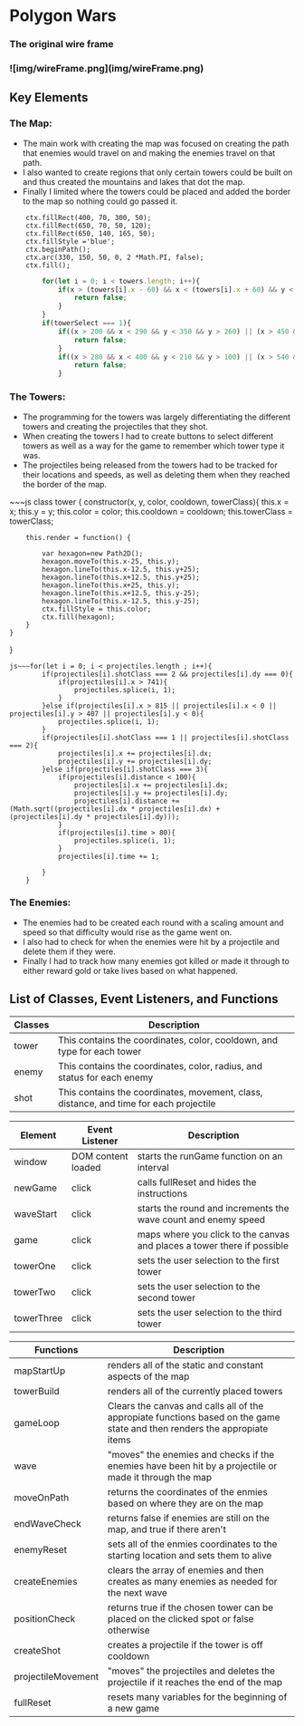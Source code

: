 <h1>Polygon Wars</h1>


<h3>The original wire frame<h3>
![img/wireFrame.png](img/wireFrame.png)

<h2> Key Elements</h2>
  <h3>The Map:</h3>
  <ul>
    <li>The main work with creating the map was focused on creating the path that enemies would travel on and making the enemies travel on that path.</li>
    <li>I also wanted to create regions that only certain towers could be built on and thus created the mountains and lakes that dot the map.</li>
    <li>Finally I limited where the towers could be placed and added the border to the map so nothing could go passed it.  </li>
  </ul>

~~~jsctx.fillRect(400, 70, 50, 190);
    ctx.fillRect(400, 70, 300, 50);
    ctx.fillRect(650, 70, 50, 120);
    ctx.fillRect(650, 140, 165, 50);
    ctx.fillStyle ='blue';
    ctx.beginPath();
    ctx.arc(330, 150, 50, 0, 2 *Math.PI, false);
    ctx.fill();
~~~
~~~js if ( (x < 150 || x > 200 || y < 210) && (x < 150 || x > 450 || y < 210 || y > 260) && (x < 400 || x > 450 || y < 70 || y > 260) && (x < 400 || x > 700 || y < 70 || y > 120) && (x < 650 || x > 700 || y < 70 || y > 190) && (x < 650 || y < 140 || y > 190)){
        for(let i = 0; i < towers.length; i++){
            if(x > (towers[i].x - 60) && x < (towers[i].x + 60) && y < (towers[i].y + 60) && y > (towers[i].y - 60)){
                return false;
            }
        }
        if(towerSelect === 1){
            if((x > 200 && x < 290 && y < 350 && y > 260) || (x > 450 && x < 540 && y < 210 && y > 120)){
                return false;
            }
            if((x > 280 && x < 400 && y < 210 && y > 100) || (x > 540 && x < 650 && y < 210 && y > 120)){
                return false;
            }
  ~~~
  <h3>The Towers:</h3>
  <ul>
    <li>The programming for the towers was largely differentiating the different towers and creating the projectiles that they shot.</li>
    <li>When creating the towers I had to create buttons to select different towers as well as a way for the game to remember which tower type it was.</li>
    <li>The projectiles being released from the towers had to be tracked for their locations and speeds, as well as deleting them when they reached the border of the map.</li>
  </ul>
  ~~~js
  class tower {
    constructor(x, y, color, cooldown, towerClass){
        this.x = x;
        this.y = y;
        this.color = color;
        this.cooldown = cooldown;
        this.towerClass = towerClass;
    
        this.render = function() {

            var hexagon=new Path2D();
            hexagon.moveTo(this.x-25, this.y);
            hexagon.lineTo(this.x-12.5, this.y+25);
            hexagon.lineTo(this.x+12.5, this.y+25);
            hexagon.lineTo(this.x+25, this.y);
            hexagon.lineTo(this.x+12.5, this.y-25);
            hexagon.lineTo(this.x-12.5, this.y-25);
            ctx.fillStyle = this.color;
            ctx.fill(hexagon);
        }
    }
}
~~~
js~~~for(let i = 0; i < projectiles.length ; i++){
        if(projectiles[i].shotClass === 2 && projectiles[i].dy === 0){
            if(projectiles[i].x > 741){
                projectiles.splice(i, 1);
            }
        }else if(projectiles[i].x > 815 || projectiles[i].x < 0 || projectiles[i].y > 407 || projectiles[i].y < 0){
            projectiles.splice(i, 1);
        }
        if(projectiles[i].shotClass === 1 || projectiles[i].shotClass === 2){
            projectiles[i].x += projectiles[i].dx;
            projectiles[i].y += projectiles[i].dy;
        }else if(projectiles[i].shotClass === 3){
            if(projectiles[i].distance < 100){
                projectiles[i].x += projectiles[i].dx;
                projectiles[i].y += projectiles[i].dy;
                projectiles[i].distance += (Math.sqrt((projectiles[i].dx * projectiles[i].dx) + (projectiles[i].dy * projectiles[i].dy)));
            }
            if(projectiles[i].time > 80){
                projectiles.splice(i, 1);
            }
            projectiles[i].time += 1;

        }
    }
~~~
  <h3>The Enemies:</h3>
  <ul>
    <li>The enemies had to be created each round with a scaling amount and speed so that difficulty would rise as the game went on.</li>
    <li>I also had to check for when the enemies were hit by a projectile and delete them if they were.</li>
    <li>Finally I had to track how many enemies got killed or made it through to either reward gold or take lives based on what happened.</li>
  </ul>
<h2> List of Classes, Event Listeners, and Functions </h2>
  <table>
        <thead>
            <tr>
                <th>Classes</th>
                <th>Description</th>
            </tr>
        </thead>
        <tbody>
          <tr>
            <td>tower</td>
            <td>This contains the coordinates, color, cooldown, and type for each tower</td>
          </tr>
          <tr>
            <td>enemy</td>
            <td>This contains the coordinates, color, radius, and status for each enemy</td>
          </tr>
          <tr>
            <td>shot</td>
            <td>This contains the coordinates, movement, class, distance, and time for each projectile</td>
          </tr>
        </tbody>
 </table>
 <table>
   <thead>
     <tr>
       <th>Element</th>
       <th>Event Listener</th>
       <th>Description</th>
     </tr>
   </thead>
   <tbody>
     <tr>
       <td>window</td>
       <td>DOM content loaded</td>
       <td>starts the runGame function on an interval</td>
     </tr>
     <tr>
       <td>newGame</td>
       <td>click</td>
       <td>calls fullReset and hides the instructions</td>
     </tr>
     <tr>
       <td>waveStart</td>
       <td>click</td>
       <td>starts the round and increments the wave count and enemy speed</td>
     </tr>
     <tr>
       <td>game</td>
       <td>click</td>
       <td>maps where you click to the canvas and places a tower there if possible</td>
     </tr>
     <tr>
       <td>towerOne</td>
       <td>click</td>
       <td>sets the user selection to the first tower</td>
     </tr>
     <tr>
       <td>towerTwo</td>
       <td>click</td>
       <td>sets the user selection to the second tower</td>
     </tr>
     <tr>
       <td>towerThree</td>
       <td>click</td>
       <td>sets the user selection to the third tower</td>
     </tr>
  </table>
 <table>
        <thead>
            <tr>
                <th>Functions</th>
                <th>Description</th>
            </tr>
        </thead>
        <tbody>
          <tr>
            <td>mapStartUp</td>
            <td>renders all of the static and constant aspects of the map</td>
          </tr>
          <tr>
            <td>towerBuild</td>
            <td>renders all of the currently placed towers</td>
          </tr>
          <tr>
            <td>gameLoop</td>
            <td>Clears the canvas and calls all of the appropiate functions based on the game state and then renders the appropiate items</td>
          </tr>
          <tr>
            <td>wave</td>
            <td>"moves" the enemies and checks if the enemies have been hit by a projectile or made it through the map</td>
          </tr>
          <tr>
            <td>moveOnPath</td>
            <td>returns the coordinates of the enmies based on where they are on the map</td>
          </tr>
          <tr>
            <td>endWaveCheck</td>
            <td>returns false if enemies are still on the map, and true if there aren't</td>
          </tr>
          <tr>
            <td>enemyReset</td>
            <td>sets all of the enmies coordinates to the starting location and sets them to alive</td>
          </tr>
          <tr>
            <td>createEnemies</td>
            <td>clears the array of enemies and then creates as many enemies as needed for the next wave</td>
          </tr>
          <tr>
            <td>positionCheck</td>
            <td>returns true if the chosen tower can be placed on the clicked spot or false otherwise</td>
          </tr>
          <tr>
            <td>createShot</td>
            <td>creates a projectile if the tower is off cooldown </td>
          </tr>
          <tr>
            <td>projectileMovement</td>
            <td>"moves" the projectiles and deletes the projectile if it reaches the end of the map</td>
          </tr>
          <tr>
            <td>fullReset</td>
            <td>resets many variables for the beginning of a new game</td>
          </tr>
        </tbody>
  </table>
